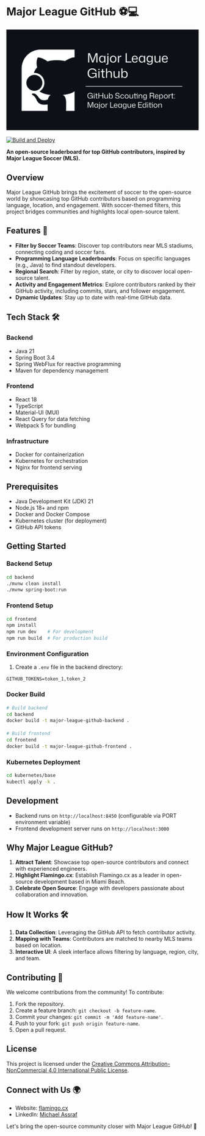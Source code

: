 # Major League GitHub ⚽💻

<div align="center">
  <img src="https://raw.githubusercontent.com/flamingo-cx/major-league-github/main/frontend/public/og-image.png" alt="Major League GitHub Logo"/>
</div>

[![Build and Deploy](https://github.com/flamingo-cx/major-league-github/actions/workflows/deploy.yml/badge.svg)](https://github.com/flamingo-cx/major-league-github/actions/workflows/deploy.yml)

**An open-source leaderboard for top GitHub contributors, inspired by Major League Soccer (MLS).**

## Overview
Major League GitHub brings the excitement of soccer to the open-source world by showcasing top GitHub contributors based on programming language, location, and engagement. With soccer-themed filters, this project bridges communities and highlights local open-source talent.

## Features 🚀
- **Filter by Soccer Teams**: Discover top contributors near MLS stadiums, connecting coding and soccer fans.
- **Programming Language Leaderboards**: Focus on specific languages (e.g., Java) to find standout developers.
- **Regional Search**: Filter by region, state, or city to discover local open-source talent.
- **Activity and Engagement Metrics**: Explore contributors ranked by their GitHub activity, including commits, stars, and follower engagement.
- **Dynamic Updates**: Stay up to date with real-time GitHub data.

## Tech Stack 🛠️

### Backend
- Java 21
- Spring Boot 3.4
- Spring WebFlux for reactive programming
- Maven for dependency management

### Frontend
- React 18
- TypeScript
- Material-UI (MUI)
- React Query for data fetching
- Webpack 5 for bundling

### Infrastructure
- Docker for containerization
- Kubernetes for orchestration
- Nginx for frontend serving

## Prerequisites
- Java Development Kit (JDK) 21
- Node.js 18+ and npm
- Docker and Docker Compose
- Kubernetes cluster (for deployment)
- GitHub API tokens

## Getting Started

### Backend Setup
```bash
cd backend
./mvnw clean install
./mvnw spring-boot:run
```

### Frontend Setup
```bash
cd frontend
npm install
npm run dev    # For development
npm run build  # For production build
```

### Environment Configuration
1. Create a `.env` file in the backend directory:
```env
GITHUB_TOKENS=token_1,token_2
```

### Docker Build
```bash
# Build backend
cd backend
docker build -t major-league-github-backend .

# Build frontend
cd frontend
docker build -t major-league-github-frontend .
```

### Kubernetes Deployment
```bash
cd kubernetes/base
kubectl apply -k .
```

## Development
- Backend runs on `http://localhost:8450` (configurable via PORT environment variable)
- Frontend development server runs on `http://localhost:3000`

## Why Major League GitHub?
1. **Attract Talent**: Showcase top open-source contributors and connect with experienced engineers.
2. **Highlight Flamingo.cx**: Establish Flamingo.cx as a leader in open-source development based in Miami Beach.
3. **Celebrate Open Source**: Engage with developers passionate about collaboration and innovation.

## How It Works 🛠️
1. **Data Collection**: Leveraging the GitHub API to fetch contributor activity.
2. **Mapping with Teams**: Contributors are matched to nearby MLS teams based on location.
3. **Interactive UI**: A sleek interface allows filtering by language, region, city, and team.

## Contributing 🤝
We welcome contributions from the community! To contribute:
1. Fork the repository.
2. Create a feature branch: `git checkout -b feature-name`.
3. Commit your changes: `git commit -m 'Add feature-name'`.
4. Push to your fork: `git push origin feature-name`.
5. Open a pull request.

## License
This project is licensed under the [Creative Commons Attribution-NonCommercial 4.0 International Public License](LICENSE).

## Connect with Us 🌍
- Website: [flamingo.cx](https://flamingo.cx)
- LinkedIn: [Michael Assraf](https://linkedin.com/in/michaelassraf)

Let's bring the open-source community closer with Major League GitHub! 🌟
